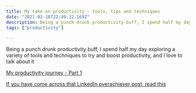```yaml
---
title: My take on productivity - tools, tips and techniques
date: "2021-02-18T22:40:32.169Z"
description: Being a punch drunk productivity buff, I spend half my day exploring a variety of tools and techniques to try and boost productivity, and I love to talk about it
tags: ["productivity"]

---
```


Being a punch drunk productivity buff, I spend
 half my day exploring a variety of tools and techniques 
 to try and boost productivity, and I love to talk about it

[My productivity journey - Part 1](./my-productivity-journey)

[If you have come across that LinkedIn overachiever post, read this](./beyond-cp)